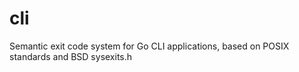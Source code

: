 # cli
Semantic exit code system for Go CLI applications, based on POSIX standards and BSD sysexits.h
